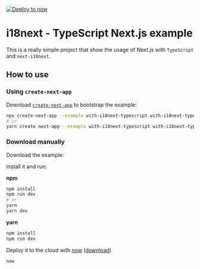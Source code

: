 [![Deploy to now](https://deploy.now.sh/static/button.svg)](https://deploy.now.sh/?repo=https://github.com/zeit/next.js/tree/master/examples/with-i18next-typescript)
# i18next - TypeScript Next.js example

This is a really simple project that show the usage of Next.js with `TypeScript` and `next-i18next`.

## How to use

### Using `create-next-app`

Download [`create-next-app`](https://github.com/segmentio/create-next-app) to
bootstrap the example:

```bash
npx create-next-app --example with-i18next-typescript with-i18next-typescript-app
# or
yarn create next-app --example with-i18next-typescript with-i18next-typescript-app
```

### Download manually

Download the example:

Install it and run:

**npm**

```bash
npm install
npm run dev
# or
yarn
yarn dev
```

**yarn**

```bash
npm install
npm run dev
```

Deploy it to the cloud with [now](https://zeit.co/now)
([download](https://zeit.co/download))

```bash
now
```
